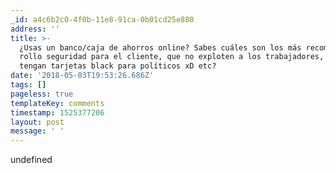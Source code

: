```yaml
---
_id: a4c6b2c0-4f0b-11e8-91ca-0b01cd25e880
address: ''
title: >-
  ¿Usas un banco/caja de ahorros online? Sabes cuáles son los más recomendables
  rollo seguridad para el cliente, que no exploten a los trabajadores, que no
  tengan tarjetas black para políticos xD etc?
date: '2018-05-03T19:53:26.686Z'
tags: []
pageless: true
templateKey: comments
timestamp: 1525377206
layout: post
message: ' '
---
```

undefined
